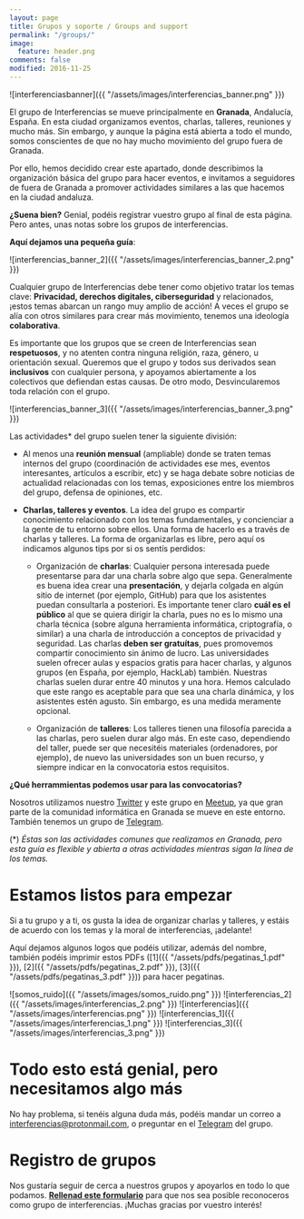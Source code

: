 ```yaml
---
layout: page
title: Grupos y soporte / Groups and support
permalink: "/groups/"
image:
  feature: header.png
comments: false
modified: 2016-11-25
---
```


![interferenciasbanner]({{ "/assets/images/interferencias_banner.png" }})

El grupo de Interferencias se mueve principalmente en **Granada**, Andalucía, España. En esta ciudad organizamos eventos, charlas, talleres, reuniones y mucho más. Sin embargo, y aunque la página está abierta a todo el mundo, somos conscientes de que no hay mucho movimiento del grupo fuera de Granada.

Por ello, hemos decidido crear este apartado, donde describimos la organización básica del grupo para hacer eventos, e invitamos a seguidores de fuera de Granada a promover actividades similares a las que hacemos en la ciudad andaluza.

**¿Suena bien?** Genial, podéis registrar vuestro grupo al final de esta página. Pero antes, unas notas sobre los grupos de interferencias.

**Aquí dejamos una pequeña guía**:

![interferencias_banner_2]({{ "/assets/images/interferencias_banner_2.png" }})

Cualquier grupo de Interferencias debe tener como objetivo tratar los temas clave: **Privacidad, derechos digitales, ciberseguridad** y relacionados, ¡estos temas abarcan un rango muy amplio de acción! A veces el grupo se alía con otros similares para crear más movimiento, tenemos una ideología **colaborativa**.

Es importante que los grupos que se creen de Interferencias sean **respetuosos**, y no atenten contra ninguna religión, raza, género, u orientación sexual. Queremos que el grupo y todos sus derivados sean **inclusivos** con cualquier persona, y apoyamos abiertamente a los colectivos que defiendan estas causas. De otro modo, Desvincularemos toda relación con el grupo.

![interferencias_banner_3]({{ "/assets/images/interferencias_banner_3.png" }})

Las actividades* del grupo suelen tener la siguiente división:

- Al menos una **reunión mensual** (ampliable) donde se traten temas internos del grupo (coordinación de actividades ese mes, eventos interesantes, artículos a escribir, etc) y se haga debate sobre noticias de actualidad relacionadas con los temas, exposiciones entre los miembros del grupo, defensa de opiniones, etc.  
- **Charlas, talleres y eventos**. La idea del grupo es compartir conocimiento relacionado con los temas fundamentales, y concienciar a la gente de tu entorno sobre ellos. Una forma de hacerlo es a través de charlas y talleres. La forma de organizarlas es libre, pero aquí os indicamos algunos tips por si os sentís perdidos:

  - Organización de **charlas**: Cualquier persona interesada puede presentarse para dar una charla sobre algo que sepa. Generalmente es buena idea crear una **presentación**, y dejarla colgada en algún sitio de internet (por ejemplo, GitHub) para que los asistentes puedan consultarla a posteriori. Es importante tener claro **cuál es el público** al que se quiera dirigir la charla, pues no es lo mismo una charla técnica (sobre alguna herramienta informática, criptografía, o similar) a una charla de introducción a conceptos de privacidad y seguridad. Las charlas **deben ser gratuítas**, pues promovemos compartir conocimiento sin ánimo de lucro. Las universidades suelen ofrecer aulas y espacios gratis para hacer charlas, y algunos grupos (en España, por ejemplo, HackLab) también. Nuestras charlas suelen durar entre 40 minutos y una hora. Hemos calculado que este rango es aceptable para que sea una charla dinámica, y los asistentes estén agusto. Sin embargo, es una medida meramente opcional.

  - Organización de **talleres**: Los talleres tienen una filosofía parecida a las charlas, pero suelen durar algo más. En este caso, dependiendo del taller, puede ser que necesitéis materiales (ordenadores, por ejemplo), de nuevo las universidades son un buen recurso, y siempre indicar en la convocatoria estos requisitos.

**¿Qué herrammientas podemos usar para las convocatorias?**

Nosotros utilizamos nuestro [Twitter](https://twitter.com/inter_ferencias) y este grupo en [Meetup](https://www.meetup.com/es-ES/Granada-Geek/), ya que gran parte de la comunidad informática en Granada se mueve en este entorno. También tenemos un grupo de [Telegram](http://t.me/inter_ferencias).

(*)
_Éstas son las actividades comunes que realizamos en Granada, pero esta guía es flexible y abierta a otras actividades mientras sigan la línea de los temas._

# Estamos listos para empezar

Si a tu grupo y a ti, os gusta la idea de organizar charlas y talleres, y estáis de acuerdo con los temas y la moral de interferencias, ¡adelante!

Aquí dejamos algunos logos que podéis utilizar, además del nombre, también podéis imprimir estos PDFs ([1]({{ "/assets/pdfs/pegatinas_1.pdf" }}), [2]({{ "/assets/pdfs/pegatinas_2.pdf" }}), [3]({{ "/assets/pdfs/pegatinas_3.pdf" }})) para hacer pegatinas.

![somos_ruido]({{ "/assets/images/somos_ruido.png" }})
![interferencias_2]({{ "/assets/images/interferencias_2.png" }})
![interferencias]({{ "/assets/images/interferencias.png" }})
![interferencias_1]({{ "/assets/images/interferencias_1.png" }})
![interferencias_3]({{ "/assets/images/interferencias_3.png" }})

# Todo esto está genial, pero necesitamos algo más

No hay problema, si tenéis alguna duda más, podéis mandar un correo a [interferencias@protonmail.com](mailto:interferencias@protonmail.com), o preguntar en el [Telegram](http://t.me/inter_ferencias) del grupo.

# Registro de grupos

Nos gustaría seguir de cerca a nuestros grupos y apoyarlos en todo lo que podamos. [**Rellenad este formulario**](http://framaforms.org/grupos-de-interferencias-1491136485) para que nos sea posible reconoceros como grupo de interferencias. ¡Muchas gracias por vuestro interés!
